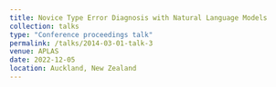 ```yaml
---
title: Novice Type Error Diagnosis with Natural Language Models
collection: talks
type: "Conference proceedings talk"
permalink: /talks/2014-03-01-talk-3
venue: APLAS
date: 2022-12-05
location: Auckland, New Zealand
---
```


